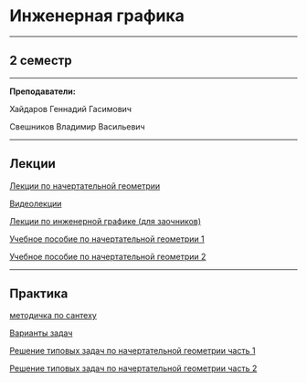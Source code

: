 # Инженерная графика
____________
## 2 семестр
___________
**Преподаватели:**

Хайдаров Геннадий Гасимович

Свешников Владимир Васильевич 
_________
## Лекции

[Лекции по начертательной геометрии](https://github.com/DMN902/SpbGTI/blob/main/File/Engineering/Lectures/2019_ПОЛНЫЕ_ЛЕКЦИИ_НАЧЕРТАТЕЛЬНАЯ_ГЕОМЕТРИЯ_Lekcii_NG%20(1).pdf)

[Видеолекции](https://www.youtube.com/watch?v=8gUwyyIZrkY&list=PL-_cKNuVAYAUDxJT0RybzY_5RSE0AwLMo)

[Лекции по инженерной графике (для заочников)](https://github.com/DMN902/SpbGTI/blob/main/File/Engineering/Lectures/Inzhenernaya_grafika_Sokolov_2008zaochnoe_obuchenie.pdf)

[Учебное пособие по начертательной геометрии 1](https://github.com/DMN902/SpbGTI/blob/main/File/Engineering/Lectures/Начертательная_геометрия.%20Часть%20первая.Кириллов_средн.проф.обуч_2013.pdf)

[Учебное пособие по начертательной геометрии 2](https://github.com/DMN902/SpbGTI/blob/main/File/Engineering/Lectures/Начертательная%20геометрия_ч2%20Кириллов_Хайдаров_средн.%20проф.обуч_2013.pdf)
_________
## Практика

[методичка по сантеху](https://github.com/DMN902/SpbGTI/blob/main/File/Engineering/Vypolnenie_rabochih_chertezhey_detaley_i_sborochnyh_chertezhey_uzlov_truboprovodnoy_armatury_2010.pdf)

[Варианты задач](https://github.com/DMN902/SpbGTI/blob/main/File/Engineering/Variants/EngVar.md)

[Решение типовых задач по начертательной геометрии часть 1](https://github.com/DMN902/SpbGTI/blob/main/File/Engineering/Lectures/1_2016.pdf)

[Решение типовых задач по начертательной геометрии часть 2](https://github.com/DMN902/SpbGTI/blob/main/File/Engineering/Lectures/2_2015.pdf)
